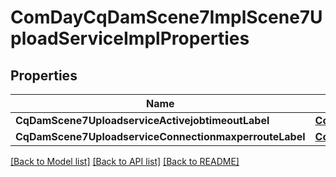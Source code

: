 # ComDayCqDamScene7ImplScene7UploadServiceImplProperties

## Properties
Name | Type | Description | Notes
------------ | ------------- | ------------- | -------------
**CqDamScene7UploadserviceActivejobtimeoutLabel** | [**ConfigNodePropertyInteger**](configNodePropertyInteger.md) |  | [optional] 
**CqDamScene7UploadserviceConnectionmaxperrouteLabel** | [**ConfigNodePropertyInteger**](configNodePropertyInteger.md) |  | [optional] 

[[Back to Model list]](../README.md#documentation-for-models) [[Back to API list]](../README.md#documentation-for-api-endpoints) [[Back to README]](../README.md)


